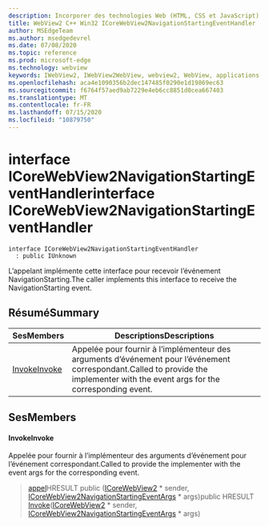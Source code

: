 ```yaml
---
description: Incorporer des technologies Web (HTML, CSS et JavaScript) dans vos applications natives avec le contrôle Microsoft Edge WebView2
title: WebView2 C++ Win32 ICoreWebView2NavigationStartingEventHandler
author: MSEdgeTeam
ms.author: msedgedevrel
ms.date: 07/08/2020
ms.topic: reference
ms.prod: microsoft-edge
ms.technology: webview
keywords: IWebView2, IWebView2WebView, webview2, WebView, applications Win32, Win32, Edge, ICoreWebView2, ICoreWebView2Controller, contrôle de navigateur, html Edge, ICoreWebView2NavigationStartingEventHandler
ms.openlocfilehash: aca4e1090356b2dec147485f0290e1d19869ec63
ms.sourcegitcommit: f6764f57aed9ab7229e4eb6cc8851d0cea667403
ms.translationtype: MT
ms.contentlocale: fr-FR
ms.lasthandoff: 07/15/2020
ms.locfileid: "10879750"
---
```

# <span data-ttu-id="dce84-104">interface ICoreWebView2NavigationStartingEventHandler</span><span class="sxs-lookup"><span data-stu-id="dce84-104">interface ICoreWebView2NavigationStartingEventHandler</span></span> 

```
interface ICoreWebView2NavigationStartingEventHandler
  : public IUnknown
```

<span data-ttu-id="dce84-105">L’appelant implémente cette interface pour recevoir l’événement NavigationStarting.</span><span class="sxs-lookup"><span data-stu-id="dce84-105">The caller implements this interface to receive the NavigationStarting event.</span></span>

## <span data-ttu-id="dce84-106">Résumé</span><span class="sxs-lookup"><span data-stu-id="dce84-106">Summary</span></span>

 <span data-ttu-id="dce84-107">Ses</span><span class="sxs-lookup"><span data-stu-id="dce84-107">Members</span></span>                        | <span data-ttu-id="dce84-108">Descriptions</span><span class="sxs-lookup"><span data-stu-id="dce84-108">Descriptions</span></span>
--------------------------------|---------------------------------------------
[<span data-ttu-id="dce84-109">Invoke</span><span class="sxs-lookup"><span data-stu-id="dce84-109">Invoke</span></span>](#invoke) | <span data-ttu-id="dce84-110">Appelée pour fournir à l’implémenteur des arguments d’événement pour l’événement correspondant.</span><span class="sxs-lookup"><span data-stu-id="dce84-110">Called to provide the implementer with the event args for the corresponding event.</span></span>

## <span data-ttu-id="dce84-111">Ses</span><span class="sxs-lookup"><span data-stu-id="dce84-111">Members</span></span>

#### <span data-ttu-id="dce84-112">Invoke</span><span class="sxs-lookup"><span data-stu-id="dce84-112">Invoke</span></span> 

<span data-ttu-id="dce84-113">Appelée pour fournir à l’implémenteur des arguments d’événement pour l’événement correspondant.</span><span class="sxs-lookup"><span data-stu-id="dce84-113">Called to provide the implementer with the event args for the corresponding event.</span></span>

> <span data-ttu-id="dce84-114">[appel](#invoke)HRESULT public ([ICoreWebView2](icorewebview2.md) \* sender, [ICoreWebView2NavigationStartingEventArgs](icorewebview2navigationstartingeventargs.md) \* args)</span><span class="sxs-lookup"><span data-stu-id="dce84-114">public HRESULT [Invoke](#invoke)([ICoreWebView2](icorewebview2.md) \* sender, [ICoreWebView2NavigationStartingEventArgs](icorewebview2navigationstartingeventargs.md) \* args)</span></span>

